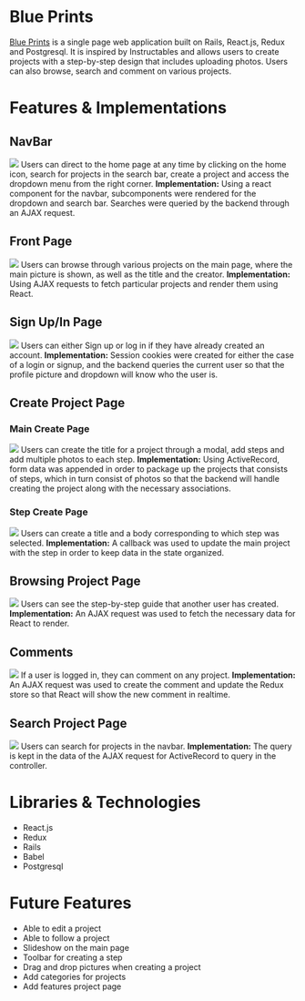 # Blue Prints

[Blue Prints](https://blue-prints.herokuapp.com/#/) is a single page web application built on Rails, React.js,
Redux and Postgresql. It is inspired by Instructables and allows users to
create projects with a step-by-step design that includes uploading photos.
Users can also browse, search and comment on various projects.

# Features & Implementations

## NavBar

![](https://i.imgur.com/YaIShkp.png)
Users can direct to the home page at any time by clicking on the home icon,
search for projects in the search bar, create a project and access the dropdown
menu from the right corner. **Implementation:** Using a react component for
the navbar, subcomponents were rendered for the dropdown and search bar.
Searches were queried by the backend through an AJAX request.

## Front Page
![](https://i.imgur.com/hXwpBrB.png)
Users can browse through various projects on the main page, where the main
picture is shown, as well as the title and the creator. **Implementation:**
Using AJAX requests to fetch particular projects and render them using React.

## Sign Up/In Page

![](https://i.imgur.com/B4YdhfK.png)
Users can either Sign up or log in if they have already created an account.
**Implementation:** Session cookies were created for either the case of a
login or signup, and the backend queries the current user so that the
profile picture and dropdown will know who the user is.

## Create Project Page

### Main Create Page
![](https://i.imgur.com/dvz3kvD.png)
Users can create the title for a project through a modal, add steps and
add multiple photos to each step. **Implementation:** Using ActiveRecord,
form data was appended in order to package up the projects that consists of
steps, which in turn consist of photos so that the backend will handle creating
the project along with the necessary associations.

### Step Create Page
![](https://i.imgur.com/0oRWxax.png)
Users can create a title and a body corresponding to which step was selected.
**Implementation:** A callback was used to update the main project with the
step in order to keep data in the state organized.

## Browsing Project Page
![](https://i.imgur.com/DPs7zxl.png)
Users can see the step-by-step guide that another user has created.
**Implementation:** An AJAX request was used to fetch the necessary data
for React to render.

## Comments

![](https://i.imgur.com/yDh5yPt.png)
If a user is logged in, they can comment on any project. **Implementation:**
An AJAX request was used to create the comment and update the Redux store
so that React will show the new comment in realtime.


## Search Project Page
![](https://i.imgur.com/xxZmd9E.png)
Users can search for projects in the navbar. **Implementation:** The query
is kept in the data of the AJAX request for ActiveRecord to query in the
controller.

# Libraries & Technologies
* React.js
* Redux
* Rails
* Babel
* Postgresql

# Future Features
* Able to edit a project
* Able to follow a project
* Slideshow on the main page
* Toolbar for creating a step
* Drag and drop pictures when creating a project
* Add categories for projects
* Add features project page
